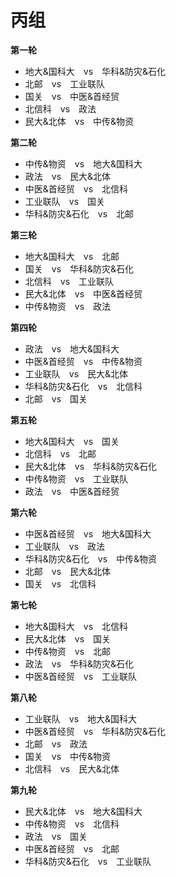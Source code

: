 # **丙组**
**第一轮**
+ 地大&国科大&emsp;vs&emsp;华科&防灾&石化
+ 北邮&emsp;vs&emsp;工业联队
+ 国关&emsp;vs&emsp;中医&首经贸
+ 北信科&emsp;vs&emsp;政法
+ 民大&北体&emsp;vs&emsp;中传&物资

**第二轮**
+ 中传&物资&emsp;vs&emsp;地大&国科大
+ 政法&emsp;vs&emsp;民大&北体
+ 中医&首经贸&emsp;vs&emsp;北信科
+ 工业联队&emsp;vs&emsp;国关
+ 华科&防灾&石化&emsp;vs&emsp;北邮

**第三轮**
+ 地大&国科大&emsp;vs&emsp;北邮
+ 国关&emsp;vs&emsp;华科&防灾&石化
+ 北信科&emsp;vs&emsp;工业联队
+ 民大&北体&emsp;vs&emsp;中医&首经贸
+ 中传&物资&emsp;vs&emsp;政法

**第四轮**
+ 政法&emsp;vs&emsp;地大&国科大
+ 中医&首经贸&emsp;vs&emsp;中传&物资
+ 工业联队&emsp;vs&emsp;民大&北体
+ 华科&防灾&石化&emsp;vs&emsp;北信科
+ 北邮&emsp;vs&emsp;国关

**第五轮**
+ 地大&国科大&emsp;vs&emsp;国关
+ 北信科&emsp;vs&emsp;北邮
+ 民大&北体&emsp;vs&emsp;华科&防灾&石化
+ 中传&物资&emsp;vs&emsp;工业联队
+ 政法&emsp;vs&emsp;中医&首经贸

**第六轮**
+ 中医&首经贸&emsp;vs&emsp;地大&国科大
+ 工业联队&emsp;vs&emsp;政法
+ 华科&防灾&石化&emsp;vs&emsp;中传&物资
+ 北邮&emsp;vs&emsp;民大&北体
+ 国关&emsp;vs&emsp;北信科

**第七轮**
+ 地大&国科大&emsp;vs&emsp;北信科
+ 民大&北体&emsp;vs&emsp;国关
+ 中传&物资&emsp;vs&emsp;北邮
+ 政法&emsp;vs&emsp;华科&防灾&石化
+ 中医&首经贸&emsp;vs&emsp;工业联队

**第八轮**
+ 工业联队&emsp;vs&emsp;地大&国科大
+ 中医&首经贸&emsp;vs&emsp;华科&防灾&石化
+ 北邮&emsp;vs&emsp;政法
+ 国关&emsp;vs&emsp;中传&物资
+ 北信科&emsp;vs&emsp;民大&北体

**第九轮**
+ 民大&北体&emsp;vs&emsp;地大&国科大
+ 中传&物资&emsp;vs&emsp;北信科
+ 政法&emsp;vs&emsp;国关
+ 中医&首经贸&emsp;vs&emsp;北邮
+ 华科&防灾&石化&emsp;vs&emsp;工业联队

